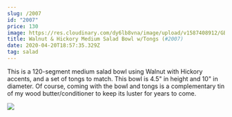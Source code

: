 ```yaml
---
slug: /2007
id: "2007"
price: 130
image: https://res.cloudinary.com/dy6lb8vna/image/upload/v1587408912/GB%20Bowlworks%20Gallery/2007a.jpg
title: Walnut & Hickory Medium Salad Bowl w/Tongs (#2007)
date: 2020-04-20T18:57:35.329Z
tag: salad
---
```

This is a 120-segment medium salad bowl using Walnut with Hickory accents, and a set of tongs to match.  This bowl is 4.5" in height and 10" in diameter.  Of course, coming with the bowl and tongs is a complementary tin of my wood butter/conditioner to keep its luster for years to come.

![](https://res.cloudinary.com/dy6lb8vna/image/upload/v1587409410/GB%20Bowlworks%20Gallery/2007b.jpg)